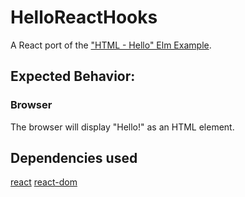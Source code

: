 # HelloReactHooks

A React port of the ["HTML - Hello" Elm Example](https://elm-lang.org/examples).

## Expected Behavior:

### Browser

The browser will display "Hello!" as an HTML element.

## Dependencies used

[react](https://www.npmjs.com/package/react)
[react-dom](https://www.npmjs.com/package/react-dom)
